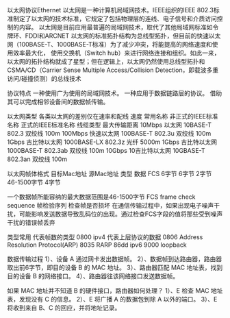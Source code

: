 以太网协议Ethernet
以太网是一种计算机局域网技术。IEEE组织的IEEE 802.3标准制定了以太网的技术标准，它规定了包括物理层的连线、电子信号和介质访问控制的内容。
以太网是目前应用最普遍的局域网技术，取代了其他局域网标准如令牌环、FDDI和ARCNET
以太网的标准拓扑结构为总线型拓扑，但目前的快速以太网（100BASE-T、1000BASE-T标准）为了减少冲突，将能提高的网络速度和使用效率最大化，
使用交换机（Switch hub）来进行网络连接和组织。如此一来，以太网的拓扑结构就成了星型；但在逻辑上，以太网仍然使用总线型拓扑和
CSMA/CD（Carrier Sense Multiple Access/Collision Detection，即载波多重访问/碰撞侦测）的总线技术

协议特点
一种使用广为使用的局域网技术。
一种应用于数据链路层的协议。
借助其可以完成相邻设备间的数据帧传输。

以太网类型
各类以太网的差别仅在速率和配线
速度	    常用名称	      非正式的IEEE标准名称	     正式的IEEE标准名称	线缆类型	最大传输距离
10Mbps	以太网	      10BASE-T	             802.3	            双绞线	100m
100Mbps	快速以太网	  100BASE-T	             802.3u	            双绞线	100m
1Gbps	吉比特以太网	  1000BASE-LX	         802.3z	            光纤	    5000m
1Gbps	吉比特以太网	  1000BASE-T	         802.3ab	        双绞线	100m
10Gbps	10吉比特以太网  10GBASE-T	             802.3an	        双绞线	100m

以太网帧体格式
目标Mac地址  源Mac地址  类型   数据          FCS
 6字节        6字节    2字节  46-1500字节   4字节

一个数据帧所能容纳的最大数据范围是46-1500字节
FCS   frame check sequence  帧检验序列  检查帧是否损坏
  在通信传输过程中，如果出现电子噪声干扰，可能影响发送数据导致乱码位的出现。通过检查FCS字段的值将那些受到噪声干扰的错误帧丢弃

类型常用  代表帧数的类型
0800  ipv4  代表上层协议的数据
0806  Address Resolution Protocol(ARP)
8035  RARP
86dd  ipv6
9000  loopback


数据传输过程
    1）、设备 A 通过网卡发出数据帧。
    2）、数据帧到达路由器，路由器取出前6字节，即目的设备 B 的 MAC 地址。
    3）、路由器匹配 MAC 地址表，找到目的设备 B 的网络接口。
    4）、路由器往该网络接口发送数据帧。

如果 MAC 地址并不知道 B 的硬件接口，路由器如何处理？
    1）、E 检查 MAC 地址表，发现没有 C 的信息。
    2）、E 将广播 A 的数据包到除 A 以外的端口。
    3）、E 将收到来自 B、C 的回应，并将地址记录。
